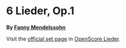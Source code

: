 
# 6 Lieder, Op.1

__By [Fanny Mendelssohn](..)__

Visit the [official set page] in [OpenScore Lieder].

[official set page]: https://musescore.com/openscore-lieder-corpus/sets/5004627
[OpenScore Lieder]: https://musescore.com/openscore-lieder-corpus
